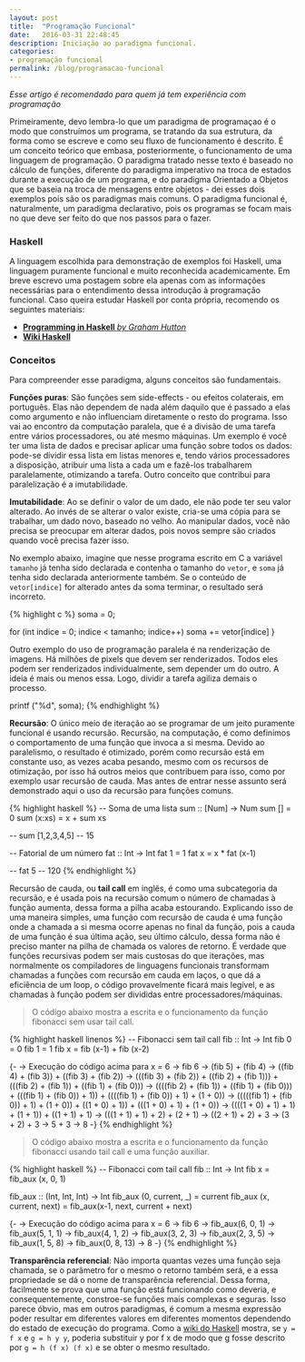 ```yaml
---
layout: post
title:  "Programação Funcional"
date:   2016-03-31 22:48:45
description: Iniciação ao paradigma funcional.
categories:
- programação funcional
permalink: /blog/programacao-funcional
---
```


*Esse artigo é recomendado para quem já tem experiência com programação*

Primeiramente, devo lembra-lo que um paradigma de programaçao é o modo que construímos um programa,
se tratando da sua estrutura, da forma como se escreve e como seu fluxo de funcionamento é descrito.
É um conceito teórico que embasa, posteriormente, o funcionamento de uma linguagem de programação.
O paradigma tratado nesse texto é baseado no cálculo de funções, diferente do paradigma imperativo na troca de 
estados durante a execução de um programa, e do paradigma Orientado a Objetos que se baseia na 
troca de mensagens entre objetos - dei esses dois exemplos pois são os paradigmas mais comuns.
O paradigma funcional é, naturalmente, um paradigma declarativo, pois os programas se focam mais no
que deve ser feito do que nos passos para o fazer.

### Haskell

A linguagem escolhida para demonstração de exemplos foi Haskell, uma linguagem puramente funcional e
muito reconhecida academicamente. Em breve escrevo uma postagem sobre ela apenas com as informações
necessárias para o entendimento dessa introdução à programação funcional. Caso queira estudar
Haskell por conta própria, recomendo os seguintes materiais:

- [**Programming in Haskell** *by Graham Hutton*](http://www.cs.nott.ac.uk/~pszgmh/book.html)
- [**Wiki Haskell**](https://wiki.haskell.org/)

### Conceitos

Para compreender esse paradigma, alguns conceitos são fundamentais.

**Funções puras**: São funções sem side-effects - ou efeitos colaterais, em português. Elas não
dependem de nada além daquilo que é passado a elas como argumento e não influenciam diretamente o
resto do programa. Isso vai ao encontro da computação paralela, que é a divisão de uma tarefa entre
vários processadores, ou até mesmo máquinas. Um exemplo é você ter uma lista de dados e precisar aplicar
uma função sobre todos os dados: pode-se dividir essa lista em listas menores e, tendo vários
processadores a disposição, atribuir uma lista a cada um e fazê-los trabalharem paralelamente,
otimizando a tarefa. Outro conceito que contribui para paralelização é a imutabilidade.

**Imutabilidade**: Ao se definir o valor de um dado, ele não pode ter seu valor alterado. Ao invés
de se alterar o valor existe, cria-se uma cópia para se trabalhar, um dado novo, baseado no velho.
Ao manipular dados, você não precisa se preocupar em alterar dados, pois novos sempre são criados
quando você precisa fazer isso.

No exemplo abaixo, imagine que nesse programa escrito em C a variável `tamanho` já tenha sido
declarada e contenha o tamanho do `vetor`, e `soma` já tenha sido declarada anteriormente também. Se o
conteúdo de `vetor[indice]` for alterado antes da soma terminar, o resultado será incorreto.

{% highlight c %}
soma = 0;

for (int indice = 0; indice < tamanho; indice++)
    soma += vetor[indice]
}

Outro exemplo do uso de programação paralela é na renderização de imagens. Há milhões de pixels que
devem ser renderizados. Todos eles podem ser renderizados individualmente, sem depender um do outro.
A ideia é mais ou menos essa. Logo, dividir a tarefa agiliza demais o processo.

printf ("%d", soma);
{% endhighlight %}

**Recursão**: O único meio de iteração ao se programar de um jeito puramente funcional é usando recursão.
Recursão, na computação, é como definimos o comportamento de uma função que invoca a si mesma.
Devido ao paralelismo, o resultado é otimizado, porém como recursão está em constante uso, as vezes
acaba pesando, mesmo com os recursos de otimização, por isso há outros meios que contribuem para 
isso, como por exemplo usar recursão de cauda.
Mas antes de entrar nesse assunto será demonstrado aqui o uso da recursão para funções comuns.

{% highlight haskell %}
-- Soma de uma lista
sum :: [Num] -> Num
sum [] = 0
sum (x:xs) = x + sum xs

-- sum [1,2,3,4,5]
-- 15

-- Fatorial de um número
fat :: Int -> Int
fat 1 = 1
fat x = x * fat (x-1)

-- fat 5 
-- 120
{% endhighlight %}

Recursão de cauda, ou **tail call** em inglês, é como uma subcategoria da recursão, e é usada pois
na recursão comum o número de chamadas à função aumenta, dessa forma a pilha acaba estourando.
Explicando isso de uma maneira simples, uma função com recursão de cauda é uma função onde a chamada
a si mesma ocorre apenas no final da função, pois a cauda de uma função é sua última ação, seu
último cálculo, dessa forma não é preciso manter na pilha de chamada os valores de retorno. É
verdade que funções recursivas podem ser mais custosas do que iterações, mas normalmente os
compiladores de linguagens funcionais transformam chamadas a funções com recursão em cauda em laços,
o que dá a eficiência de um loop, o código provavelmente ficará mais legível, e as chamadas à função
podem ser divididas entre processadores/máquinas.

> O código abaixo mostra a escrita e o funcionamento da função fibonacci sem usar tail call.

{% highlight haskell linenos %}
-- Fibonacci sem tail call
fib :: Int -> Int
fib 0 = 0
fib 1 = 1
fib x = fib (x-1) + fib (x-2)

{-
-> Execução do código acima para x = 6
-> fib 6
-> (fib 5) + (fib 4)
-> ((fib 4) + (fib 3)) + ((fib 3) + (fib 2))
-> (((fib 3) + (fib 2)) + ((fib 2) + (fib 1))) + (((fib 2) + (fib 1)) + ((fib 1) + (fib 0)))
-> ((((fib 2) + (fib 1)) + ((fib 1) + (fib 0))) + (((fib 1) + (fib 0)) + 1)) + ((((fib 1) + (fib 0)) + 1) + (1 + 0))
-> (((((fib 1) + (fib 0)) + 1) + (1 + 0)) + ((1 + 0) + 1)) + (((1 + 0) + 1) + (1 + 0))
-> ((((1 + 0) + 1) + 1) + (1 + 1)) + ((1 + 1) + 1)
-> (((1 + 1) + 1) + 2) + (2 + 1)
-> ((2 + 1) + 2) + 3
-> (3 + 2) + 3
-> 5 + 3
-> 8
-}
{% endhighlight %}

> O código abaixo mostra a escrita e o funcionamento da função fibonacci usando tail call e uma função
auxiliar.

{% highlight haskell %}
-- Fibonacci com tail call
fib :: Int -> Int
fib x = fib_aux (x, 0, 1)

fib_aux :: (Int, Int, Int) -> Int
fib_aux (0, current, _)    = current
fib_aux (x, current, next) = fib_aux(x-1, next, current + next)

{-
-> Execução do código acima para x = 6
-> fib 6
-> fib_aux(6, 0, 1)
-> fib_aux(5, 1, 1)
-> fib_aux(4, 1, 2)
-> fib_aux(3, 2, 3)
-> fib_aux(2, 3, 5)
-> fib_aux(1, 5, 8)
-> fib_aux(0, 8, 13)
-> 8
-}
{% endhighlight %}

**Transparência referencial**: Não importa quantas vezes uma função seja chamada, se o parâmetro for
o mesmo o retorno também será, e a essa propriedade se dá o nome de transparência referencial.
Dessa forma, facilmente se prova que uma função está funcionando como
deveria, e consequentemente, constroe-se funções mais complexas e seguras. Isso parece óbvio, mas em
outros paradigmas, é comum a mesma expressão poder resultar em diferentes valores em diferentes
momentos dependendo do estado de execução do programa. Como a [wiki do
Haskell](https://wiki.haskell.org) mostra, se `y = f x` e `g = h y y`, poderia substituir y por f x
de modo que g fosse descrito por `g = h (f x) (f x)` e se obter o mesmo resultado.
